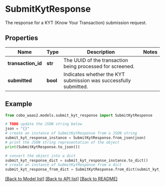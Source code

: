 # SubmitKytResponse

The response for a KYT (Know Your Transaction) submission request.

## Properties

Name | Type | Description | Notes
------------ | ------------- | ------------- | -------------
**transaction_id** | **str** | The UUID of the transaction being processed for screened. | 
**submitted** | **bool** | Indicates whether the KYT submission was successfully submitted. | 

## Example

```python
from cobo_waas2.models.submit_kyt_response import SubmitKytResponse

# TODO update the JSON string below
json = "{}"
# create an instance of SubmitKytResponse from a JSON string
submit_kyt_response_instance = SubmitKytResponse.from_json(json)
# print the JSON string representation of the object
print(SubmitKytResponse.to_json())

# convert the object into a dict
submit_kyt_response_dict = submit_kyt_response_instance.to_dict()
# create an instance of SubmitKytResponse from a dict
submit_kyt_response_from_dict = SubmitKytResponse.from_dict(submit_kyt_response_dict)
```
[[Back to Model list]](../README.md#documentation-for-models) [[Back to API list]](../README.md#documentation-for-api-endpoints) [[Back to README]](../README.md)


